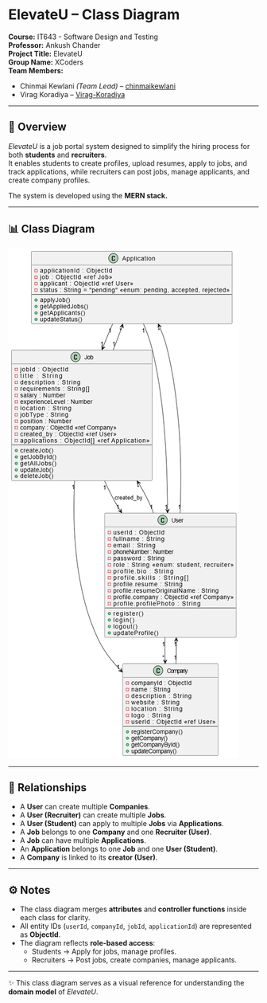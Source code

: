 # ElevateU – Class Diagram

**Course:** IT643 - Software Design and Testing  
**Professor:** Ankush Chander  
**Project Title:** ElevateU  
**Group Name:** XCoders  
**Team Members:**  
- Chinmai Kewlani *(Team Lead)* – [chinmaikewlani](https://github.com/chinmaikewlani)  
- Virag Koradiya – [Virag-Koradiya](https://github.com/Virag-Koradiya)  

---

## 📌 Overview
*ElevateU* is a job portal system designed to simplify the hiring process for both **students** and **recruiters**.  
It enables students to create profiles, upload resumes, apply to jobs, and track applications, while recruiters can post jobs, manage applicants, and create company profiles.  

The system is developed using the **MERN stack.**

---

## 📊 Class Diagram

![ElevateU Class Diagram](./class_diagram.png)

---

## 🔗 Relationships
- A **User** can create multiple **Companies**.  
- A **User (Recruiter)** can create multiple **Jobs**.  
- A **User (Student)** can apply to multiple **Jobs** via **Applications**.  
- A **Job** belongs to one **Company** and one **Recruiter (User)**.  
- A **Job** can have multiple **Applications**.  
- An **Application** belongs to one **Job** and one **User (Student)**.  
- A **Company** is linked to its **creator (User)**.  

---

## ⚙️ Notes
- The class diagram merges **attributes** and **controller functions** inside each class for clarity.  
- All entity IDs (`userId`, `companyId`, `jobId`, `applicationId`) are represented as **ObjectId**.  
- The diagram reflects **role-based access**:  
  - Students → Apply for jobs, manage profiles.  
  - Recruiters → Post jobs, create companies, manage applicants.  

---

✨ This class diagram serves as a visual reference for understanding the **domain model** of *ElevateU*.


